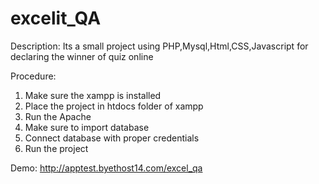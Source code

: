 # excelit_QA

Description: Its a small project using PHP,Mysql,Html,CSS,Javascript for declaring the winner of quiz online

Procedure:
1. Make sure the xampp is installed
2. Place the project in htdocs folder of xampp
3. Run the Apache
4. Make sure to import database
5. Connect database with proper credentials
6. Run the project

Demo: http://apptest.byethost14.com/excel_qa
